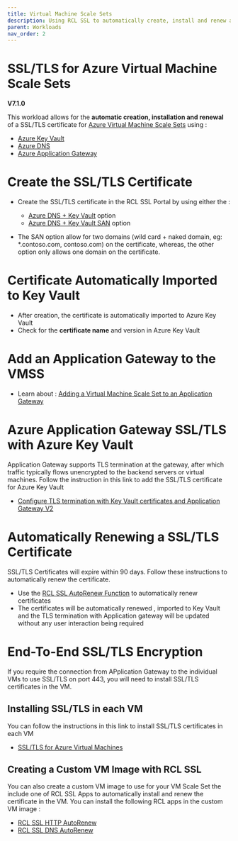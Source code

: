 ```yaml
---
title: Virtual Machine Scale Sets
description: Using RCL SSL to automatically create, install and renew a SSL/TLS certificates in an Azure Virtual Machine Scale Set
parent: Workloads
nav_order: 2
---
```


# SSL/TLS for Azure Virtual Machine Scale Sets

**V7.1.0**

This workload allows for the **automatic creation, installation and renewal** of a SSL/TLS certificate for [Azure Virtual Machine Scale Sets](https://learn.microsoft.com/en-us/azure/virtual-machine-scale-sets/overview) using :

- [Azure Key Vault](https://docs.microsoft.com/en-us/azure/key-vault/certificates/about-certificates) 
- [Azure DNS](https://docs.microsoft.com/en-us/azure/dns/) 
- [Azure Application Gateway](https://docs.microsoft.com/en-us/azure/application-gateway/overview)

# Create the SSL/TLS Certificate

- Create the SSL/TLS certificate in the RCL SSL Portal by using either the :
    - [Azure DNS + Key Vault](../portal/azure-keyvault.md) option
    - [Azure DNS + Key Vault SAN](../portal/azure-keyvault-san.md) option

- The SAN option allow for two domains (wild card + naked domain, eg: *.contoso.com, contoso.com) on the certificate, whereas, the other option only allows one domain on the certificate.

# Certificate Automatically Imported to Key Vault

- After creation, the certificate is automatically imported to Azure Key Vault
- Check for the **certificate name** and version in Azure Key Vault

# Add an Application Gateway to the VMSS

- Learn about : [Adding a Virtual Machine Scale Set to an Application Gateway](https://learn.microsoft.com/en-us/azure/virtual-machine-scale-sets/virtual-machine-scale-sets-networking?tabs=portal1#add-a-virtual-machine-scale-set-to-an-application-gateway)

# Azure Application Gateway SSL/TLS with Azure Key Vault

Application Gateway supports TLS termination at the gateway, after which traffic typically flows unencrypted to the backend servers or virtual machines. Follow the instruction in this link to add the SSL/TLS certificate for Azure Key Vault

- [Configure TLS termination with Key Vault certificates and Application Gateway V2](https://docs.microsoft.com/en-us/azure/application-gateway/configure-key-vault-portal)

# Automatically Renewing a SSL/TLS Certificate

SSL/TLS Certificates will expire within 90 days. Follow these instructions to automatically renew the certificate.

- Use the [RCL SSL AutoRenew Function](../autorenew/introduction.md) to automatically renew certificates
- The certificates will be automatically renewed , imported to Key Vault and the TLS termination with Application gateway will be updated without any user interaction being required

# End-To-End SSL/TLS Encryption

If you require the connection from APplication Gateway to the individual VMs to use SSL/TLS on port 443, you will need to install SSL/TLS certificates in the VM. 

## Installing SSL/TLS in each VM

You can follow the instructions in this link to install SSL/TLS certificates in each VM

- [SSL/TLS for Azure Virtual Machines](./vm.md)

## Creating a Custom VM Image with RCL SSL

You can also create a custom VM image to use for your VM Scale Set the include one of RCL SSL Apps to automatically install and renew the certificate in the VM. You can install the following RCL apps in the custom VM image :

- [RCL SSL HTTP AutoRenew](../httpautorenew/)
- [RCL SSL DNS AutoRenew](../dnsautorenew/)


